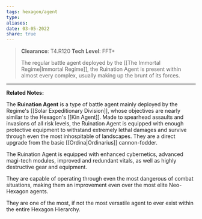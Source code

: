 ```yaml
---
tags: hexagon/agent
type: 
aliases: 
date: 03-05-2022
share: true
---
```


> **Clearance**: T4.R120
> **Tech Level**: FFT+
> 
> The regular battle agent deployed by the [[The Immortal Regime|Immortal Regime]], the Ruination Agent is present within almost every complex, usually making up the brunt of its forces.
---

**Related Notes:** 

The **Ruination Agent** is a type of battle agent mainly deployed by the Regime's [[Solar Expeditionary Division]], whose objectives are nearly similar to the Hexagon's [[Kin Agent]]. Made to spearhead assaults and invasions of all risk levels, the Ruination Agent is equipped with enough protective equipment to withstand extremely lethal damages and survive through even the most inhospitable of landscapes. They are a direct upgrade from the basic [[Ordina|Ordinarius]] cannon-fodder.

The Ruination Agent is equipped with enhanced cybernetics, advanced magi-tech modules, improved and redundant vitals, as well as highly destructive gear and equipment.

They are capable of operating through even the most dangerous of combat situations, making them an improvement even over the most elite Neo-Hexagon agents.

They are one of the most, if not the most versatile agent to ever exist within the entire Hexagon Hierarchy.
